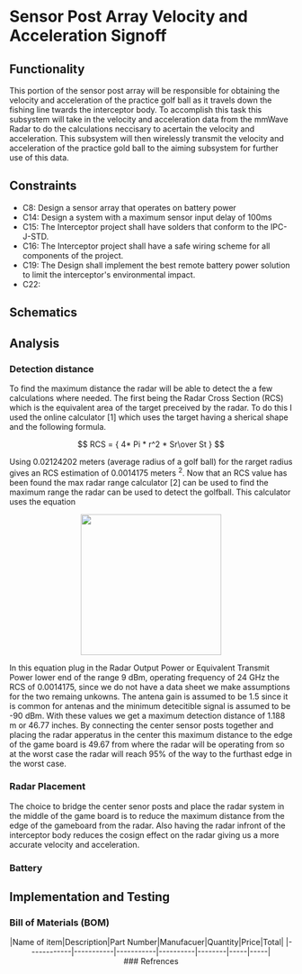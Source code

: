 # Sensor Post Array Velocity and Acceleration Signoff
## Functionality 
 This portion of the sensor post array will be responsible for obtaining the velocity and acceleration of the practice golf ball as it travels down the fishing line twards the interceptor body. To accomplish this task this subsystem will take in the velocity and acceleration data from the mmWave Radar to do the calculations neccisary to acertain the velocity and acceleration. This subsystem will then wirelessly transmit the velocity and acceleration of the practice gold ball to the aiming subsystem for further use of this data.
## Constraints
* C8: Design a sensor array that operates on battery power
* C14: Design a system with a maximum sensor input delay of 100ms
* C15: The Interceptor project shall have solders that conform to the IPC-J-STD.
* C16: The Interceptor project shall have a safe wiring scheme for all components of the project.
* C19: The Design shall implement the best remote battery power solution to limit the interceptor's environmental impact.
* C22: 
## Schematics

## Analysis
### Detection distance
To find the maximum distance the radar will be able to detect the a few calculations where needed. The first being the Radar Cross Section (RCS) which is the equivalent area of the target preceived by the radar. To do this I used the online calculator [1] which uses the target having a sherical shape and the following formula.

$$ RCS = { 4* Pi * r^2 * Sr\over St } $$

Using 0.02124202 meters (average radius of a golf ball) for the rarget radius gives an RCS estimation of 0.0014175 meters $^2$. Now that an RCS value has been found the max radar range calculator [2] can be used to find the maximum range the radar can be used to detect the golfball. This calculator uses the equation 
<p align = "center">
<img src = https://github.com/JTJones73/Capstone2024-Team2/blob/SensorPosts/Documentation/Images/RadarRange.png/ width = '250'>
</p>
In this equation plug in the Radar Output Power or Equivalent Transmit Power lower end of the range 9 dBm, operating frequency of 24 GHz the RCS of 0.0014175, since we do not have a data sheet we make assumptions for the two remaing unkowns. The antena gain is assumed to be 1.5 since it is common for antenas and the minimum detecitible signal is assumed to be -90 dBm. With these values we get a maximum detection distance of 1.188 m or 46.77 inches. By connecting the center sensor posts together and placing the radar apperatus in the center this maximum distance to the edge of the game board is 49.67 from where the radar will be operating from so at the worst case the radar will reach 95% of the way to the furthast edge in the worst case.

### Radar Placement
The choice to bridge the center senor posts and place the radar system in the middle of the game board is to reduce the maximum distance from the edge of the gameboard from the radar. Also having the radar infront of the interceptor body reduces the cosign effect on the radar giving us a more accurate velocity and acceleration.

### Battery



## Implementation and Testing
### Bill of Materials (BOM)
<div align="center">
|Name of item|Description|Part Number|Manufacuer|Quantity|Price|Total|
|------------|-----------|-----------|----------|--------|-----|-----|
<div>
### Refrences

[def1]: https://www.rfwireless-world.com/calculators/Radar-RCS-calculator.html
[def2]: https://www.pasternack.com/t-calculator-radar-range.aspx
[def3]: g
[def4]: g
